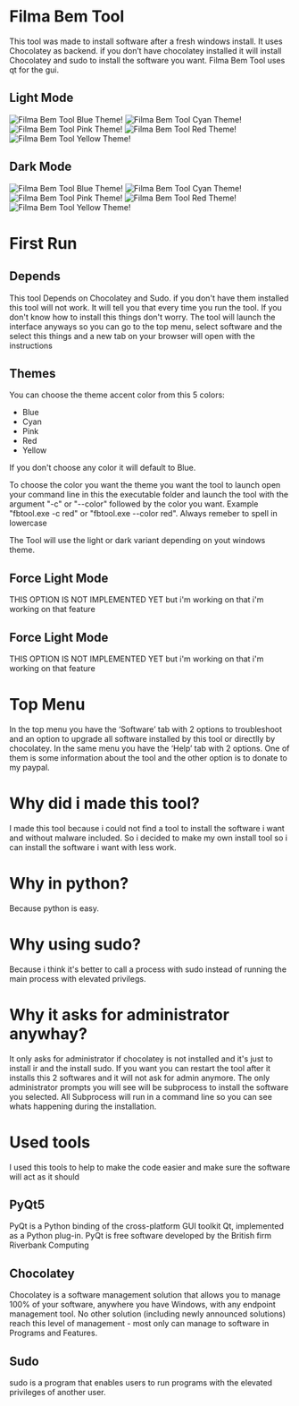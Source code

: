 # Filma Bem Tool
This tool was made to install software after a fresh windows install. It uses Chocolatey as backend. if you don’t have chocolatey installed it will install Chocolatey and sudo to install the software you want. Filma Bem Tool uses qt for the gui.

## Light Mode
![Filma Bem Tool Blue Theme!](/imgs/lightblue.png)
![Filma Bem Tool Cyan Theme!](/imgs/lightcyan.png)
![Filma Bem Tool Pink Theme!](/imgs/lightpink.png)
![Filma Bem Tool Red Theme!](/imgs/lightred.png)
![Filma Bem Tool Yellow Theme!](/imgs/lightyellow.png)

## Dark Mode
![Filma Bem Tool Blue Theme!](/imgs/darkblue.png)
![Filma Bem Tool Cyan Theme!](/imgs/darkcyan.png)
![Filma Bem Tool Pink Theme!](/imgs/darkpink.png)
![Filma Bem Tool Red Theme!](/imgs/darkred.png)
![Filma Bem Tool Yellow Theme!](/imgs/darkyellow.png)

# First Run
## Depends
This tool Depends on Chocolatey and Sudo. if you don't have them installed this tool will not work. It will tell you that every time you run the tool. If you don't know how to install this things don't worry. The tool will launch the interface anyways so you can go to the top menu, select software and the select this things and a new tab on your browser will open with the instructions

## Themes
You can choose the theme accent color from this 5 colors:
- Blue
- Cyan
- Pink
- Red
- Yellow

If you don't choose any color it will default to Blue.

To choose the color you want the theme you want the tool to launch open your command line in this the executable folder and launch the tool with the argument "-c" or "--color" followed by the color you want. Example "fbtool.exe -c red" or "fbtool.exe --color red". Always remeber to spell in lowercase

The Tool will use the light or dark variant depending on yout windows theme.

## Force Light Mode
THIS OPTION IS NOT IMPLEMENTED YET but i'm working on that i'm working on that feature

## Force Light Mode
THIS OPTION IS NOT IMPLEMENTED YET but i'm working on that i'm working on that feature


# Top Menu
In the top menu you have the ‘Software’ tab with 2 options to troubleshoot and an option to upgrade all software installed by this tool or directlly by chocolatey. In the same menu you have the ‘Help’ tab with 2 options. One of them is some information about the tool and the other option is to donate to my paypal.

# Why did i made this tool?
I made this tool because i could not find a tool to install the software i want and without malware included. So i decided to make my own install tool so i can install the software i want with less work.

# Why in python?
Because python is easy.

# Why using sudo?
Because i think it's better to call a process with sudo instead of running the main process with elevated privilegs.

# Why it asks for administrator anywhay?
It only asks for administrator if chocolatey is not installed and it's just to install ir and the install sudo. If you want you can restart the tool after it installs this 2 softwares and it will not ask for admin anymore. The only administrator prompts you will see will be subprocess to install the software you selected. All Subprocess will run in a command line so you can see whats happening during the installation.

# Used tools
I used this tools to help to make the code easier and make sure the software will act as it should

## PyQt5
PyQt is a Python binding of the cross-platform GUI toolkit Qt, implemented as a Python plug-in. PyQt is free software developed by the British firm Riverbank Computing

## Chocolatey
Chocolatey is a software management solution that allows you to manage 100% of your software, anywhere you have Windows, with any endpoint management tool. No other solution (including newly announced solutions) reach this level of management - most only can manage to software in Programs and Features.

## Sudo
sudo is a program that enables users to run programs with the elevated privileges of another user.